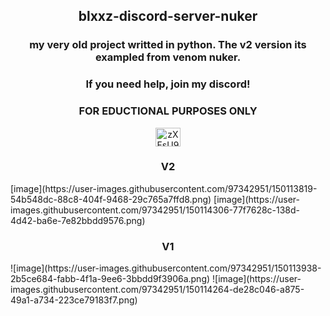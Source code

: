 <h2 align="center">blxxz-discord-server-nuker</h2>
<h3 align="center">my very old project writted in python. The v2 version its exampled from venom nuker.</h3>
<h3 align="center">If you need help, join my discord!</h3>
<h3 align="center">FOR EDUCTIONAL PURPOSES ONLY</h3>
<p align="center">
<a href="https://discord.gg/zXFsU935HD" target="blank"><img align="center" src="https://raw.githubusercontent.com/rahuldkjain/github-profile-readme-generator/master/src/images/icons/Social/discord.svg" alt="zXFsU935HD" height="30" width="40" /></a>
</p>
<h3 align="center">V2</h3>
[image](https://user-images.githubusercontent.com/97342951/150113819-54b548dc-88c8-404f-9468-29c765a7ffd8.png)
[image](https://user-images.githubusercontent.com/97342951/150114306-77f7628c-138d-4d42-ba6e-7e82bbdd9576.png)
<h3 align="center">V1</h3>
![image](https://user-images.githubusercontent.com/97342951/150113938-2b5ce684-fabb-4f1a-9ee6-3bbdd9f3906a.png)
![image](https://user-images.githubusercontent.com/97342951/150114264-de28c046-a875-49a1-a734-223ce79183f7.png)


